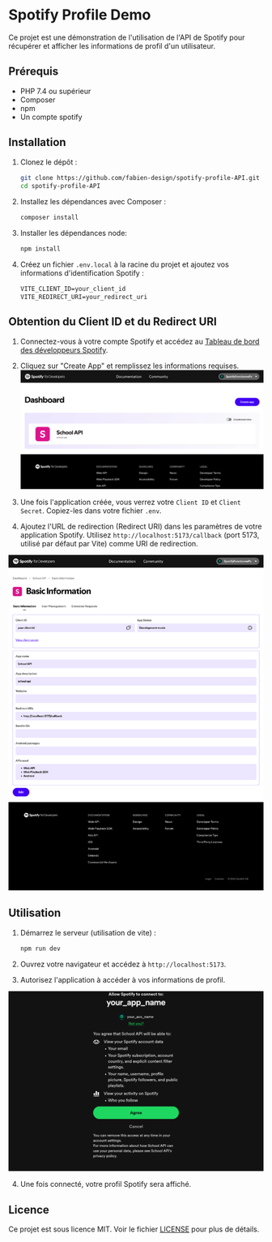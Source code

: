 # Spotify Profile Demo

Ce projet est une démonstration de l'utilisation de l'API de Spotify pour récupérer et afficher les informations de profil d'un utilisateur.

## Prérequis

- PHP 7.4 ou supérieur
- Composer
- npm
- Un compte spotify


## Installation

1. Clonez le dépôt :
    ```bash
    git clone https://github.com/fabien-design/spotify-profile-API.git
    cd spotify-profile-API
    ```

2. Installez les dépendances avec Composer :
    ```bash
    composer install
    ```
3. Installer les dépendances node:
    ```bash
    npm install
    ```
4. Créez un fichier `.env.local` à la racine du projet et ajoutez vos informations d'identification Spotify :
    ```
    VITE_CLIENT_ID=your_client_id
    VITE_REDIRECT_URI=your_redirect_uri
    ```

## Obtention du Client ID et du Redirect URI

1. Connectez-vous à votre compte Spotify et accédez au [Tableau de bord des développeurs Spotify](https://developer.spotify.com/dashboard).

2. Cliquez sur "Create App" et remplissez les informations requises.
![page to create an app](public/images/create_an_app.png)

3. Une fois l'application créée, vous verrez votre `Client ID` et `Client Secret`. Copiez-les dans votre fichier `.env`.

4. Ajoutez l'URL de redirection (Redirect URI) dans les paramètres de votre application Spotify. Utilisez `http://localhost:5173/callback` (port 5173, utilisé par défaut par Vite) comme URI de redirection.

![Spotify Dashboard](public/images/spotify_app_settings.png)

## Utilisation

1. Démarrez le serveur (utilisation de vite) :
    ```bash
    npm run dev
    ```

2. Ouvrez votre navigateur et accédez à `http://localhost:5173`.

3. Autorisez l'application à accéder à vos informations de profil.

![Allow Page](public/images/allow_app.png)

4. Une fois connecté, votre profil Spotify sera affiché.

## Licence

Ce projet est sous licence MIT. Voir le fichier [LICENSE](LICENSE) pour plus de détails.
